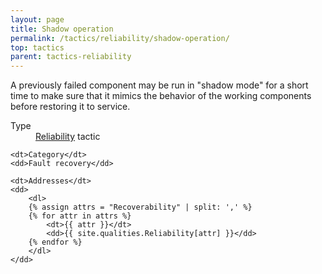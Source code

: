 ```yaml
---
layout: page
title: Shadow operation
permalink: /tactics/reliability/shadow-operation/
top: tactics
parent: tactics-reliability
---
```


A previously failed component may be run in "shadow mode" for a short time to make sure that it mimics the behavior of the working components before restoring
it to service.

<dl>
    <dt>Type</dt>
    <dd><a href="{{ '/quality/reliability/' | relative_url }}">Reliability</a> tactic</dd>
    
    <dt>Category</dt>
    <dd>Fault recovery</dd>
    
    <dt>Addresses</dt>
    <dd>
        <dl>
        {% assign attrs = "Recoverability" | split: ',' %}
        {% for attr in attrs %}
            <dt>{{ attr }}</dt>
            <dd>{{ site.qualities.Reliability[attr] }}</dd>
        {% endfor %}
        </dl>
    </dd>
</dl>
